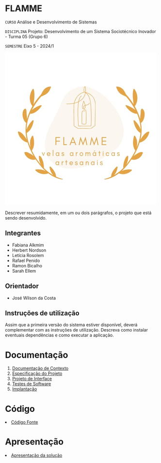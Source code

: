 # FLAMME

`CURSO` Análise e Desenvolvimento de Sistemas

`DISCIPLINA` Projeto: Desenvolvimento de um Sistema Sociotécnico Inovador - Turma 05 (Grupo 6)

`SEMESTRE` Eixo 5 - 2024/1

![image](https://github.com/ICEI-PUC-Minas-PMV-ADS/pmv-ads-2024-1-e5-proj-empext-t5-flamme/blob/main/documentos/img/FLAMME-logo.jpeg)

Descrever resumidamente, em um ou dois parágrafos, o projeto que está sendo desenvolvido.

## Integrantes

* Fabiana Alkmim
* Herbert Nordson
* Letícia Rosolem
* Rafael Penido
* Ramon Bicalho
* Sarah Ellem

## Orientador

* José Wilson da Costa

## Instruções de utilização

Assim que a primeira versão do sistema estiver disponível, deverá complementar com as instruções de utilização. Descreva como instalar eventuais dependências e como executar a aplicação.

# Documentação

<ol>
<li><a href="documentos/01-Documentação de Contexto.md"> Documentação de Contexto</a></li>
<li><a href="documentos/02-Especificação do Projeto.md"> Especificação do Projeto</a></li>
<li><a href="documentos/03-Projeto de Interface.md"> Projeto de Interface</a></li>
<li><a href="documentos/04-Testes de Software.md"> Testes de Software</a></li>
<li><a href="documentos/05-Implantação.md"> Implantação</a></li>
</ol>

# Código

<li><a href="codigo-fonte/README.md"> Código Fonte</a></li>

# Apresentação

<li><a href="apresentacao/README.md"> Apresentação da solução</a></li>
